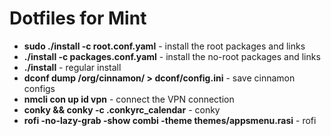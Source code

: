 Dotfiles for Mint
=================

* **sudo ./install -c root.conf.yaml** - install the root packages and links
* **./install -c packages.conf.yaml** - install the no-root packages and links 
* **./install** - regular install
* **dconf dump /org/cinnamon/ > dconf/config.ini** - save cinnamon configs
* **nmcli con up id vpn** - connect the VPN connection
* **conky && conky -c .conkyrc_calendar** - conky
* **rofi -no-lazy-grab -show combi -theme themes/appsmenu.rasi** - rofi



